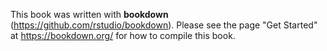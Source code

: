This book was written with **bookdown** (https://github.com/rstudio/bookdown). Please see the page "Get Started" at https://bookdown.org/ for how to compile this book.

